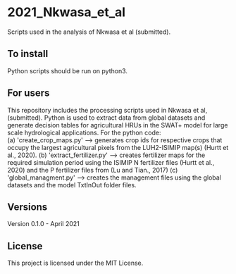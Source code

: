 # 2021_Nkwasa_et_al

Scripts used in the analysis of Nkwasa et al (submitted).

## To install
Python scripts should be run on python3.

## For users
This repository includes the processing  scripts used in Nkwasa et al, (submitted). Python is used to extract data from global datasets and generate decision tables for agricultural HRUs in the SWAT+ model 
for large scale hydrological applications.
For the python code:  
 (a) 'create_crop_maps.py' --> generates crop ids for respective crops that occupy the largest agricultural pixels from the LUH2-ISIMIP map(s) (Hurtt et al., 2020).
 (b) 'extract_fertilizer.py' --> creates fertilizer maps for the required simulation period using the ISIMIP N fertilizer files (Hurtt et al., 2020)  and the P fertilizer files from (Lu and Tian., 2017) 
 (c) 'global_managment.py' --> creates the management files using the global datasets and the model TxtInOut folder files. 


## Versions
Version 0.1.0 - April 2021 

## License
This project is licensed under the MIT License.

